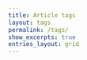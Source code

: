 ```yaml
---
title: Article tags
layout: tags
permalink: /tags/
show_excerpts: true
entries_layout: grid
---
```

